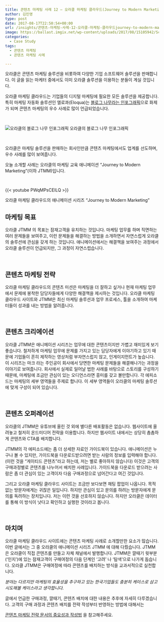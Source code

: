 ```yaml
---
title: 콘텐츠 마케팅 사례 12 – 오라클 마케팅 클라우드(Journey to Modern Marketing)
author: 김민영
type: post
date: 2017-08-17T22:50:54+00:00
url: /insights/콘텐츠-마케팅-사례-12-오라클-마케팅-클라우드journey-to-modern-marketing/
image: https://ballast.imgix.net/wp-content/uploads/2017/08/15105942/Screen-Shot-2017-08-18-at-7.48.12-AM.png?auto=compress,format
categories:
  - Case Study
tags:
  - 콘텐츠 마케팅
  - 콘텐츠 마케팅 사례

---
```

오라클은 콘텐츠 마케팅 솔루션을 비롯하여 다양한 기업 소프트웨어 솔루션을 판매합니다. 이 글을 읽는 마케터 중에서도 이미 오라클 솔루션을 이용하는 분들이 계실 것입니다.

오라클 마케팅 클라우드는 기업들의 디지털 마케팅에 필요한 모든 솔루션을 제공합니다. 특히 마케팅 자동화 솔루션인 엘로콰(Eloqua)는 [블로그 나무라는 인포그래픽][1]으로 화제가 되며 콘텐츠 마케팅의 우수 사례로 많이 언급되었습니다.

&nbsp;

![오라클의 블로그 나무 인포그래픽](https://ballast.co.kr/wp-content/uploads/2017/08/The-Blog-Tree-Small-2-2.jpg)
오라클의 블로그 나무 인포그래픽

&nbsp;

오라클은 마케팅 솔루션을 판매하는 회사인만큼 콘텐츠 마케팅에서도 업계를 선도하며, 우수 사례를 많이 보여줍니다.

오늘 소개할 사례는 오라클의 마케팅 교육 애니메이션 &#8220;Journey to Modern Marketing&#8221;(이하 JTMM)입니다.

&nbsp;

{{< youtube PWqMPsCEILQ >}}

오라클 마케팅 클라우드의 애니메이션 시리즈 &#8220;Journey to Modern Marketing&#8221;

## 마케팅 목표

오라클 JTMM 의 목표는 잠재고객을 유치하는 것입니다. 마케팅 업무를 하며 직면하는 여러 문제들을 보여주고, 이런 문제들을 해결하는 방법을 소개하면서 자연스럽게 오라클의 솔루션에 관심을 갖게 하는 것입니다. 애니메이션에서는 해결책을 보여주는 과정에서 오라클 솔루션이 언급되지만, 그 과정이 자연스럽습니다.

&nbsp;

## 콘텐츠 마케팅 전략

오라클 마케팅 클라우드의 콘텐츠 미션은 마케팅을 더 잘하고 싶거나 현재 마케팅 업무에서 문제에 봉착한 담당자들에게 다양한 해결책을 제시하는 것입니다. 오라클 마케팅 클라우드 사이트와 JTMM은 최신 마케팅 솔루션과 업무 프로세스, 툴을 소개하여 마케터들이 성과를 내는 방법을 알려줍니다.

&nbsp;

## 콘텐츠 크리에이션

오라클 JTMM은 애니메이션 시리즈는 업무에 대한 콘텐츠이지만 가볍고 재미있게 보기 좋습니다. 철저하게 마케팅 업무에 문제를 가지고 있는 담당자에게 이야기하고 있기 때문에 기업들이 흔히 제작하는 영상처럼 부자연스럽지 않고, 인게이지먼트가 높습니다. 이 시리즈는 마크 라는 주인공이 회사에서 당면한 마케팅 문제들을 해결해나가는 과정을 이야기로 보여줍니다. 회사에서 실제로 일어날 법한 사례를 바탕으로 스토리를 구성하기 때문에, 마케팅에 조금만 관심이 있는 오디언스라면 흥미를 갖고 볼만합니다. 각 에피소드는 마케팅의 세부 영역들을 주제로 합니다. 이 세부 영역들이 오라클의 마케팅 솔루션에 맞게 구성이 되어 있습니다.

&nbsp;

## 콘텐츠 오퍼레이션

오라클의 JTMM은 유튜브에 올린 것 외에 별다른 배포활동은 없습니다. 웹사이트에 올려놓고 철저히 온드미디어 전략을 이용합니다. 하지만 웹사이트 내에서는 상당히 촘촘하게 콘텐츠와 CTA를 배치합니다.

JTMM의 각 에피소드에는 좀 더 상세한 자료인 가이드북이 있습니다. 애니메이션은 누구나 볼 수 있지만, 가이드북을 다운로드받으려면 받는 사람의 정보를 입력해야 합니다.(이런 것을 &#8220;게이티드 콘텐츠&#8221;라고 하는데, 저는 별로 좋아하지 않습니다) 이것은 고객의 구매과정별로 콘텐츠를 나누어서 배치한 사례입니다. 가이드북을 다운로드 받으려는 사람은 좀 더 관심이 있는 고객이자 다음 구매과정으로 넘어간다고 여긴 것입니다.

그리고 오라클 마케팅 클라우드 사이트는 조금만 보다보면 채팅 팝업이 나옵니다. 목적 없는 방문자에게는 귀찮은 일입니다. 하지만 관심이 있고 문의를 하려는 방문자에게 문의를 독려하는 장치입니다. 저는 이런 것을 선호하지 않습니다. 하지만 오라클은 데이터를 통해 이 방식이 낫다고 확인하고 실행한 것이라고 봅니다.

&nbsp;

## 마치며

오라클 마케팅 클라우드 사이트에는 콘텐츠 마케팅 사례로 소개할만한 요소가 많습니다. 이번 글에서는 그 중 오라클의 애니메이션 시리즈 JTMM 에 대해 다뤘습니다. JTMM은 오라클이 직접 콘텐츠를 만들고 자체 채널에서 발행합니다. JTMM은 깔때기 윗부분(&#8216;인지&#8217;)에 있는 잠재고객이 구매여정의 다음 단계인 &#8216;고려&#8217; 나 &#8216;탐색&#8217;으로 나가게 돕습니다. 오라클 JTMM은 구매여정에 따라 콘텐츠를 배치하는 방식을 교과서적으로 실천합니다.
  
_분야는 다르지만 마케팅의 효율성을 추구하고 있는 한국기업들도 충분히 케이스로 삼고 시도해볼 케이스라고 생각합니다._

글에서 언급한 구매과정, 깔때기, 콘텐츠 배치에 대한 내용은 추후에 자세히 다루겠습니다. 고객의 구매 과정과 콘텐츠 배치를 전략 작성부터 반영하는 방법에 대해서는

[콘텐츠 마케팅 전략 문서의 중요성과 작성법][2] 을 참고해주세요.

 [1]: https://blogs.oracle.com/marketingcloud/the-blog-tree
 [2]: /insights/%ec%bd%98%ed%85%90%ec%b8%a0-%eb%a7%88%ec%bc%80%ed%8c%85-%ec%a0%84%eb%9e%b5-%eb%ac%b8%ec%84%9c%ec%9d%98-%ec%a4%91%ec%9a%94%ec%84%b1%ea%b3%bc-%ec%9e%91%ec%84%b1%eb%b2%95/